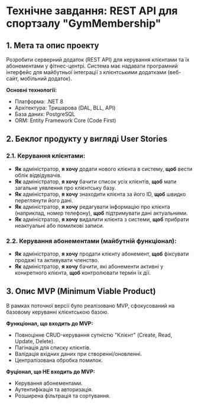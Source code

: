 # Технічне завдання: REST API для спортзалу "GymMembership"

## 1. Мета та опис проекту

Розробити серверний додаток (REST API) для керування клієнтами та їх абонементами у фітнес-центрі. Система має надавати програмний інтерфейс для майбутньої інтеграції з клієнтськими додатками (веб-сайт, мобільний додаток).

**Основні технології:**
- Платформа: .NET 8
- Архітектура: Тришарова (DAL, BLL, API)
- База даних: PostgreSQL
- ORM: Entity Framework Core (Code First)

## 2. Беклог продукту у вигляді User Stories

### 2.1. Керування клієнтами:
- **Як** адміністратор, **я хочу** додати нового клієнта в систему, **щоб** вести облік відвідувачів.
- **Як** адміністратор, **я хочу** бачити список усіх клієнтів, **щоб** мати загальне уявлення про клієнтську базу.
- **Як** адміністратор, **я хочу** знаходити клієнта за його ID, **щоб** швидко переглянути його дані.
- **Як** адміністратор, **я хочу** редагувати інформацію про клієнта (наприклад, номер телефону), **щоб** підтримувати дані актуальними.
- **Як** адміністратор, **я хочу** видалити клієнта з системи, **щоб** прибрати неактуальні або помилкові записи.

### 2.2. Керування абонементами (майбутній функціонал):
- **Як** адміністратор, **я хочу** продати клієнту абонемент, **щоб** фіксувати продажі та активувати членство.
- **Як** адміністратор, **я хочу** бачити, які абонементи активні у конкретного клієнта, **щоб** контролювати термін їх дії.

## 3. Опис MVP (Minimum Viable Product)

В рамках поточної версії було реалізовано MVP, сфокусований на базовому керуванні клієнтською базою.

**Функціонал, що входить до MVP:**
- Повноцінне CRUD-керування сутністю "Клієнт" (Create, Read, Update, Delete).
- Пагінація для списку клієнтів.
- Валідація вхідних даних при створенні/оновленні.
- Централізована обробка помилок.

**Фуціонал, що НЕ входить до MVP:**
- Керування абонементами.
- Аутентифікація та авторизація.
- Розширена фільтрація та сортування.